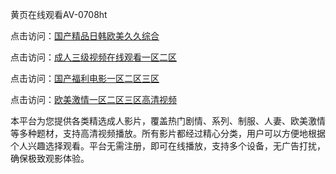 黄页在线观看AV-0708ht

点击访问：<a href="https://heiliaoxqkkct.pages.dev">国产精品日韩欧美久久综合</a>

点击访问：<a href="https://heiliaoxwd5i8.pages.dev">成人三级视频在线观看一区二区</a>

点击访问：<a href="https://heiliaowzu4ur.pages.dev">国产福利电影一区二区三区</a>

点击访问：<a href="https://heiliaozj3tjd.pages.dev">欧美激情一区二区三区高清视频</a>

本平台为您提供各类精选成人影片，覆盖热门剧情、系列、制服、人妻、欧美激情等多种题材，支持高清视频播放。所有影片都经过精心分类，用户可以方便地根据个人兴趣选择观看。平台无需注册，即可在线播放，支持多个设备，无广告打扰，确保极致观影体验。

<span style="display:none;">[Canonical link](https://github.com/ha20250708/ha2 ）</span>
